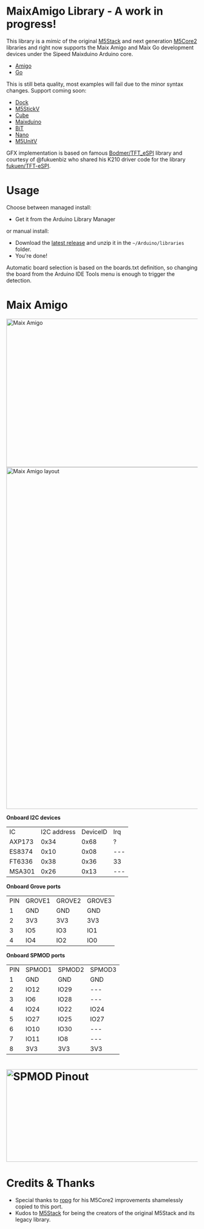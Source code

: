 # MaixAmigo Library - A work in progress!

This library is a *mimic* of the original [M5Stack](https://github.com/m5stack/M5Stack/) and next generation [M5Core2](https://github.com/ropg/M5Core2) libraries and right now supports the Maix Amigo and Maix Go development devices under the Sipeed Maixduino Arduino core.

  - [Amigo](https://dl.sipeed.com/MAIX/HDK/Sipeed-Amigo)
  - [Go](https://dl.sipeed.com/MAIX/HDK/Sipeed-Maix-GO)

This is still beta quality, most examples will fail due to the minor syntax changes. 
Support coming soon:

  - [Dock](https://dl.sipeed.com/MAIX/HDK/Sipeed-Maix-Dock)
  - [M5StickV](https://www.hardkernel.com/shop/odroid-go/)
  - [Cube](https://dl.sipeed.com/MAIX/HDK/Sipeed-Maix-Cube)
  - [Maixduino](https://dl.sipeed.com/MAIX/HDK/Sipeed-Maixduino)
  - [BiT](https://dl.sipeed.com/MAIX/HDK/Sipeed-Maix-Bit)
  - [Nano](https://dl.sipeed.com/MAIX/HDK/Sipeed-Maix-Nano)
  - [M5UnitV](https://www.tindie.com/products/lspoplove/dstike-d-duino-32-xs/)

GFX implementation is based on famous [Bodmer/TFT_eSPI](https://github.com/Bodmer/TFT_eSPI) library and courtesy of @fukuenbiz who shared his K210 driver code for the library [fukuen/TFT-eSPI](https://github.com/fukuen/TFT_eSPI).

# Usage

Choose between managed install:

  - Get it from the Arduino Library Manager

or manual install:

  - Download the [latest release](https://github.com/UT2UH/MaixAmigo/releases) and unzip it in the `~/Arduino/libraries` folder.
  - You're done!

Automatic board selection is based on the boards.txt definition, so changing the board from the Arduino IDE Tools menu is enough to trigger the detection.

# Maix Amigo

<img src="https://maixpy.sipeed.com/assets/hardware/maix_amigo/maix_amigo_0.png" alt="Maix Amigo" width="708" height="390">


<img src="https://maixpy.sipeed.com/assets/hardware/maix_amigo/sipeed_maix_amigo_vi.png" alt="Maix Amigo layout" width="602" height="898">



**Onboard I2C devices**

<table>
 <tr><td>IC</td><td>I2C address</td><td>DeviceID</td><td>Irq</td></tr>
 <tr><td>AXP173</td><td>0x34</td><td>0x68</td><td>?</td></tr>
 <tr><td>ES8374</td><td>0x10</td><td>0x08</td><td>---</td></tr>
 <tr><td>FT6336</td><td>0x38</td><td>0x36</td><td>33</td></tr>
 <tr><td>MSA301</td><td>0x26</td><td>0x13</td><td>---</td></tr>
</table>

**Onboard Grove ports**

<table>
 <tr><td>PIN</td><td>GROVE1</td><td>GROVE2</td><td>GROVE3</td></tr>
 <tr><td>1</td><td>GND</td><td>GND</td><td>GND</td></tr>
 <tr><td>2</td><td>3V3</td><td>3V3</td><td>3V3</td></tr>
 <tr><td>3</td><td>IO5</td><td>IO3</td><td>IO1</td></tr>
 <tr><td>4</td><td>IO4</td><td>IO2</td><td>IO0</td></tr>
</table>

**Onboard SPMOD ports**

<table>
 <tr><td>PIN</td><td>SPMOD1</td><td>SPMOD2</td><td>SPMOD3</td></tr>
 <tr><td>1</td><td>GND</td><td>GND</td><td>GND</td></tr>
 <tr><td>2</td><td>IO12</td><td>IO29</td><td>---</td></tr>
 <tr><td>3</td><td>IO6</td><td>IO28</td><td>---</td></tr>
 <tr><td>4</td><td>IO24</td><td>IO22</td><td>IO24</td></tr>
 <tr><td>5</td><td>IO27</td><td>IO25</td><td>IO27</td></tr>
 <tr><td>6</td><td>IO10</td><td>IO30</td><td>---</td></tr>
 <tr><td>7</td><td>IO11</td><td>IO8</td><td>---</td></tr>
 <tr><td>8</td><td>3V3</td><td>3V3</td><td>3V3</td></tr>
</table>

# <img src="https://maixpy.sipeed.com/assets/hardware/module_spmod/spmod_interface_2.png" alt="SPMOD Pinout" width="664" height="243">

# Credits & Thanks

  - Special thanks to [ropg](https://github.com/ropg/M5Core2) for his M5Core2 improvements shamelessly copied to this port.
  - Kudos to [M5Stack](https://github.com/m5stack) for being the creators of the original M5Stack and its legacy library.

